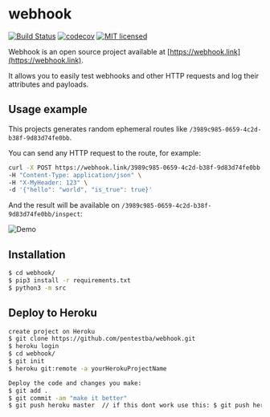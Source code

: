 # webhook

[![Build Status](https://github.com/gabfl/webhook/actions/workflows/ci.yml/badge.svg?branch=main)](https://github.com/gabfl/webhook/actions)
[![codecov](https://codecov.io/gh/gabfl/webhook/branch/main/graph/badge.svg)](https://codecov.io/gh/gabfl/webhook)
[![MIT licensed](https://img.shields.io/badge/license-MIT-green.svg)](https://raw.githubusercontent.com/gabfl/webhook/main/LICENSE)

Webhook is an open source project available at [https://webhook.link](https://webhook.link).

It allows you to easily test webhooks and other HTTP requests and log their attributes and payloads.

## Usage example

This projects generates random ephemeral routes like `/3989c985-0659-4c2d-b38f-9d83d74fe0bb`.

You can send any HTTP request to the route, for example:

```bash
curl -X POST https://webhook.link/3989c985-0659-4c2d-b38f-9d83d74fe0bb \
-H "Content-Type: application/json" \
-H "X-MyHeader: 123" \
-d '{"hello": "world", "is_true": true}'
```

And the result will be available on `/3989c985-0659-4c2d-b38f-9d83d74fe0bb/inspect`:

![Demo](img/screenshot.png?raw=true)


## Installation

```bash
$ cd webhook/
$ pip3 install -r requirements.txt
$ python3 -m src
```

## Deploy to Heroku

```bash
create project on Heroku
$ git clone https://github.com/pentestba/webhook.git
$ heroku login
$ cd webhook/
$ git init
$ heroku git:remote -a yourHerokuProjectName

Deploy the code and changes you make:
$ git add .
$ git commit -am "make it better"
$ git push heroku master  // if this dont work use this: $ git push heroku HEAD:master
```
